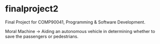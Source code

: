 # finalproject2

Final Project for COMP90041, Programming & Software Development.

Moral Machine -> Aiding an autonomous vehicle in determining whether to save the passengers or pedestrians.

